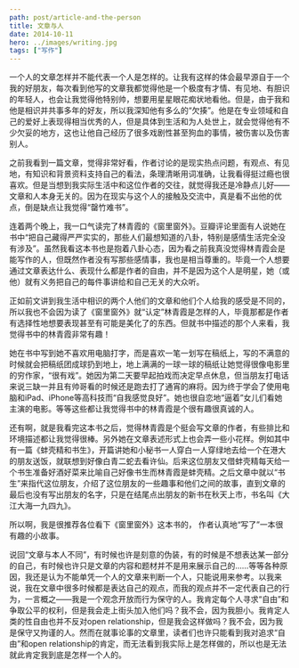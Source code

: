 ```yaml
---
path: post/article-and-the-person
title: 文章与人
date: 2014-10-11
hero: ../images/writing.jpg
tags: ["写作"]
---
```


一个人的文章怎样并不能代表一个人是怎样的。让我有这样的体会最早源自于一个我的好朋友，每次看到他写的文章我都觉得他是一个极度有才情、有见地、有胆识的年轻人，也会让我觉得他特别帅，想要用星星眼花痴状地看他。但是，由于我和他是相识并共事多年的好友，所以我深知他有多么的“欠揍”。他是在专业领域和自己的爱好上表现得相当优秀的人，但是具体到生活和为人处世上，就会觉得他有不少欠妥的地方，这也让他自己经历了很多戏剧性甚至狗血的事情，被伤害以及伤害别人。

之前我看到一篇文章，觉得非常好看，作者讨论的是现实热点问题，有观点、有见地，有知识和背景资料支持自己的看法，条理清晰用词准确，让我看得挺过瘾也很喜欢。但是当想到我实际生活中和这位作者的交往，就觉得我还是冷静点儿好——文章和人本身无关的。因为在现实与这个人的接触及交流中，真是看不出他的优点，倒是缺点让我觉得“罄竹难书”。

连着两个晚上，我一口气读完了林青霞的《窗里窗外》。豆瓣评论里面有人说她在书中“把自己藏得严严实实的，那些人们最想知道的八卦，特别是感情生活完全没有涉及”。虽然我看这本书也是抱着八卦心态，因为看之前我真没觉得林青霞会是能写作的人，但既然作者没有写那些感情事，我也是相当尊重的。毕竟一个人想要通过文章表达什么、表现什么都是作者的自由，并不是因为这个人是明星，她（或他）就有义务把自己的每件事讲给和自己无关的大众听。

正如前文讲到我生活中相识的两个人他们的文章和他们个人给我的感受是不同的，所以我也不会因为读了《窗里窗外》就“认定”林青霞是怎样的人，毕竟那都是作者有选择性地想要表现甚至有可能是美化了的东西。但就书中描述的那个人来看，我觉得书中的林青霞非常有趣！

她在书中写到她不喜欢用电脑打字，而是喜欢一笔一划写在稿纸上，写的不满意的时候就会把稿纸团成球扔到地上，地上满满的一球一球的稿纸让她觉得很像电影里的穷作家，“很有戏”。她因为第二天要早起拍戏而决定早点休息，但当朋友打电话来说三缺一并且有帅哥看的时候还是跑去打了通宵的麻将。因为终于学会了使用电脑和iPad、iPhone等高科技而“自我感觉良好”。她也很自恋地“逼着”女儿们看她主演的电影。等等这些都让我觉得书中的林青霞是个很有趣很真诚的人。

还有啊，就是我看完这本书之后，觉得林青霞是个挺会写文章的作者，有些排比和环境描述都让我觉得很棒。另外她在文章表述形式上也会弄一些小花样。例如其中有一篇《蚌壳精和书生》，开篇讲她和小秘书一人穿白一人穿绿地去给一个在港大的朋友送饭，就联想到好像白青二蛇去看许仙。后来这位朋友又借蚌壳精每天给一个书生准备好酒好菜来比喻自己好像书生而林青霞是蚌壳精。之后文章中就以“书生”来指代这位朋友，介绍了这位朋友的一些趣事和他们之间的故事，直到文章的最后也没有写出朋友的名字，只是在结尾点出朋友的新书在秋天上市，书名叫《大江大海一九四九》。

所以啊，我是很推荐各位看下《窗里窗外》这本书的， 作者认真地“写了”一本很有趣的小故事。

说回“文章与本人不同”，有时候也许是刻意的伪装，有的时候是不想表达某一部分的自己，有时候也许只是文章的内容和题材并不是用来展示自己的……等等各种原因，我还是认为不能单凭一个人的文章来判断一个人，只能说用来参考。以我来说，我在文章中很多时候都是表达自己的观点，而我的观点并不一定代表自己的行为，一言概之——我是一个观念开放而行为保守的人。我肯定每个人寻求“自由”和争取公平的权利，但是我会走上街头加入他们吗？我不会，因为我胆小。我肯定人类的性自由也并不反对open relationship，但是我会这样做吗？我不会，因为我是保守又拘谨的人。然而在就事论事的文章里，读者们也许只能看到我对追求“自由”和open relationship的肯定，而无法看到我实际上是怎样做的，所以也是无法就此肯定我到底是怎样一个人的。

